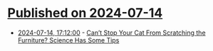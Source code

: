 # [Published on 2024-07-14](index.md)

* [2024-07-14, 17:12:00](https://soylentnews.org/article.pl?sid=24/07/13/044231&from=rss) - [Can’t Stop Your Cat From Scratching the Furniture? Science Has Some Tips](https://soylentnews.org/article.pl?sid=24/07/13/044231&from=rss)
